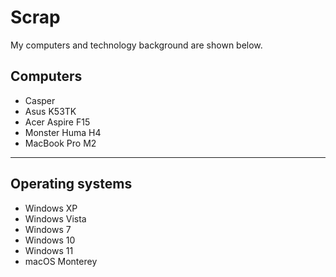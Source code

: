# Scrap


My computers and technology background are shown below.

## Computers

- Casper
- Asus K53TK
- Acer Aspire F15
- Monster Huma H4
- MacBook Pro M2

---

## Operating systems

- Windows XP
- Windows Vista
- Windows 7
- Windows 10
- Windows 11
- macOS Monterey

